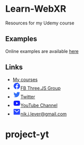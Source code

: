 # Learn-WebXR
Resources for my Udemy course

## Examples
Online examples are available [here](https://niksgames.com/webxr/)

## Links
- [My courses](http://niklever.com/courses)
- ![icon](assets/facebook.png)[FB Three.JS Group](https://www.facebook.com/groups/nikthreejs)
- ![icon](assets/twitter.png)[Twitter](https://twitter.com/NikLever)
- ![icon](assets/youtube.png)[YouTube Channel](https://youtube.com/c/NikLever)
- ![icon](assets/mail.png)[nik.j.lever@gmail.com](mailto:nik.j.lever@gmail.com)
# project-yt
